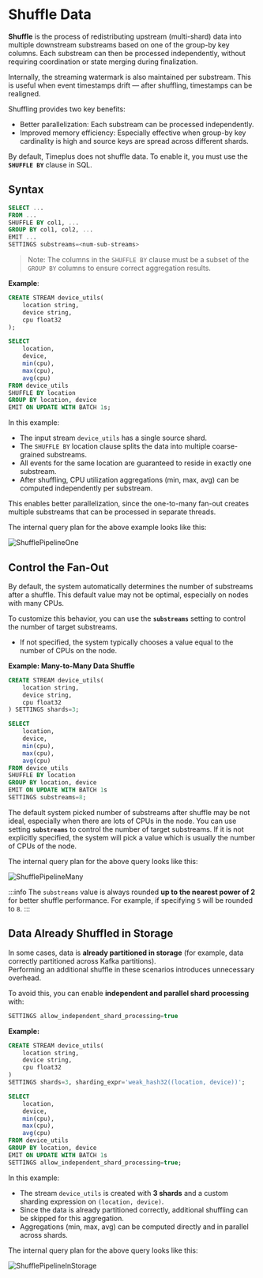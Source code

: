 # Shuffle Data

**Shuffle** is the process of redistributing upstream (multi-shard) data into multiple downstream substreams based on one of the group-by key columns. Each substream can then be processed independently, without requiring coordination or state merging during finalization.

Internally, the streaming watermark is also maintained per substream. This is useful when event timestamps drift — after shuffling, timestamps can be realigned.

Shuffling provides two key benefits:

- Better parallelization: Each substream can be processed independently.
- Improved memory efficiency: Especially effective when group-by key cardinality is high and source keys are spread across different shards.

By default, Timeplus does not shuffle data. To enable it, you must use the **`SHUFFLE BY`** clause in SQL.

## Syntax

```sql
SELECT ...
FROM ...
SHUFFLE BY col1, ...
GROUP BY col1, col2, ...
EMIT ...
SETTINGS substreams=<num-sub-streams>
```

> Note: The columns in the `SHUFFLE BY` clause must be a subset of the `GROUP BY` columns to ensure correct aggregation results.

**Example**:

```sql
CREATE STREAM device_utils(
    location string,
    device string,
    cpu float32
);

SELECT 
    location, 
    device, 
    min(cpu), 
    max(cpu), 
    avg(cpu) 
FROM device_utils 
SHUFFLE BY location 
GROUP BY location, device 
EMIT ON UPDATE WITH BATCH 1s;
```

In this example:

- The input stream `device_utils` has a single source shard.
- The `SHUFFLE BY` location clause splits the data into multiple coarse-grained substreams.
- All events for the same location are guaranteed to reside in exactly one substream.
- After shuffling, CPU utilization aggregations (min, max, avg) can be computed independently per substream.

This enables better parallelization, since the one-to-many fan-out creates multiple substreams that can be processed in separate threads.

The internal query plan for the above example looks like this:

![ShufflePipelineOne](/img/shuffle-pipeline-one-to-many.svg)

## Control the Fan-Out  

By default, the system automatically determines the number of substreams after a shuffle. This default value may not be optimal, especially on nodes with many CPUs.  

To customize this behavior, you can use the **`substreams`** setting to control the number of target substreams.  
- If not specified, the system typically chooses a value equal to the number of CPUs on the node.  

**Example: Many-to-Many Data Shuffle** 

```sql
CREATE STREAM device_utils(
    location string, 
    device string, 
    cpu float32
) SETTINGS shards=3;

SELECT 
    location, 
    device, 
    min(cpu), 
    max(cpu), 
    avg(cpu) 
FROM device_utils 
SHUFFLE BY location 
GROUP BY location, device 
EMIT ON UPDATE WITH BATCH 1s
SETTINGS substreams=8; 
```

The default system picked number of substreams after shuffle may be not ideal, especially when there are lots of CPUs in the node.  You can use setting **`substreams`**  to control the number of target substreams. If it is not explicitly specified, the system will pick a value which is usually the number of CPUs of the node. 

The internal query plan for the above query looks like this:

![ShufflePipelineMany](/img/shuffle-pipeline-many-to-many.svg)

:::info
The `substreams` value is always rounded **up to the nearest power of 2** for better shuffle performance. For example, if specifying `5` will be rounded to `8`. 
:::

## Data Already Shuffled in Storage  

In some cases, data is **already partitioned in storage** (for example, data correctly partitioned across Kafka partitions).  
Performing an additional shuffle in these scenarios introduces unnecessary overhead.  

To avoid this, you can enable **independent and parallel shard processing** with:  

```sql
SETTINGS allow_independent_shard_processing=true
```

**Example:**

```sql
CREATE STREAM device_utils(
    location string, 
    device string, 
    cpu float32
) 
SETTINGS shards=3, sharding_expr='weak_hash32((location, device))';

SELECT 
    location, 
    device, 
    min(cpu), 
    max(cpu), 
    avg(cpu) 
FROM device_utils 
GROUP BY location, device 
EMIT ON UPDATE WITH BATCH 1s
SETTINGS allow_independent_shard_processing=true;
```

In this example:

- The stream `device_utils` is created with **3 shards** and a custom sharding expression on `(location, device)`.
- Since the data is already partitioned correctly, additional shuffling  can be skipped for this aggregation.
- Aggregations (min, max, avg) can be computed directly and in parallel across shards.

The internal query plan for the above query looks like this:

![ShufflePipelineInStorage](/img/shuffle-pipeline-in-storage.svg)
